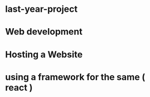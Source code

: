 # last-year-project 
# Web development
# Hosting a Website 
# using a framework for the same ( react )
